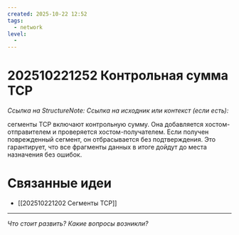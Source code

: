 ```yaml
---
created: 2025-10-22 12:52
tags:
  - network
level:
  -
---
```

# 202510221252 Контрольная сумма TCP

*Ссылка на StructureNote:*
*Ссылка на исходник или контекст (если есть):*

сегменты TCP включают контрольную сумму. Она добавляется хостом-отправителем и проверяется хостом-получателем. Если получен поврежденный сегмент, он отбрасывается без подтверждения. Это гарантирует, что все фрагменты данных в итоге дойдут до места назначения без ошибок.

# Связанные идеи

- [[202510221202 Сегменты TCP]]

---

*Что стоит развить? Какие вопросы возникли?*
